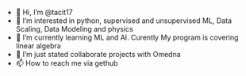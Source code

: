 - 👋 Hi, I’m @tacit17
- 👀 I’m interested in python, supervised and unsupervised ML, Data Scaling, Data Modeling and physics
- 🌱 I’m currently learning ML and AI.  Curently My program is covering linear algebra
- 💞️ I’m just stated collaborate projects with Omedna 
- 📫 How to reach me via gethub
<!---
tacit17/tacit17 is a ✨ special ✨ repository because its `README.md` (this file) appears on your GitHub profile.
You can click the Preview link to take a look at your changes.
--->
